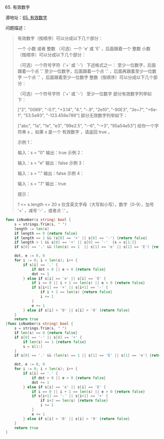 65. 有效数字

源地址：[65. 有效数字](https://leetcode-cn.com/problems/valid-number/)

问题描述：

>有效数字（按顺序）可以分成以下几个部分：
>
>一个 小数 或者 整数
>（可选）一个 'e' 或 'E' ，后面跟着一个 整数
>小数（按顺序）可以分成以下几个部分：
>
>（可选）一个符号字符（'+' 或 '-'）
>下述格式之一：
>至少一位数字，后面跟着一个点 '.'
>至少一位数字，后面跟着一个点 '.' ，后面再跟着至少一位数字
>一个点 '.' ，后面跟着至少一位数字
>整数（按顺序）可以分成以下几个部分：
>
>（可选）一个符号字符（'+' 或 '-'）
>至少一位数字
>部分有效数字列举如下：
>
>["2", "0089", "-0.1", "+3.14", "4.", "-.9", "2e10", "-90E3", "3e+7", "+6e-1", "53.5e93", "-123.456e789"]
>部分无效数字列举如下：
>
>["abc", "1a", "1e", "e3", "99e2.5", "--6", "-+3", "95a54e53"]
>给你一个字符串 s ，如果 s 是一个 有效数字 ，请返回 true 。
>
> 
>
>示例 1：
>
>输入：s = "0"
>输出：true
>示例 2：
>
>输入：s = "e"
>输出：false
>示例 3：
>
>输入：s = "."
>输出：false
>示例 4：
>
>输入：s = ".1"
>输出：true
>
>
>提示：
>
>1 <= s.length <= 20
>s 仅含英文字母（大写和小写），数字（0-9），加号 '+' ，减号 '-' ，或者点 '.' 。

``` go
func isNumber(s string) bool {
    s = strings.Trim(s, " ")
    length := len(s)
    if length == 0 {return false}
    if length == 1 && (s[0] == '+' || s[0] == '-') {return false}
    if length > 1 && s[0] == '+' || s[0] == '-'  {s = s[1:]}
    if s[0] == '.' && (len(s) == 1  || s[1] == 'e' || s[1] == 'E') {return false}

    dot, e := 0, 0
    for i := 0; i < len(s); i++ {
        if s[i] == '.' {
            if dot > 0 || e > 0 {return false}
            dot += 1
        } else if s[i] == 'e' || s[i] == 'E' {
            if i == 0 || i + 1 == len(s) || e > 0 {return false}
            if s[i+1] == '+' || s[i+1] == '-' {
                if i + 2 == len(s) {return false}
                i += 1
            }
            e += 1
        } else if s[i] < '0' || s[i] > '9' {return false}
    }
    return true
}func isNumber(s string) bool {
    s = strings.Trim(s, " ")
    if len(s) == 0 {return false}
    if s[0] == '-' || s[0] == '+' {
        if len(s) == 1 {return false}
        s = s[1:]
    }
    if s[0] == '.' && (len(s) == 1 || s[1] == 'E' || s[1] == 'e') {return false}

    dot, e := 0, 0
    for i := 0; i < len(s); i++ {
        if s[i] == '.' {
            if dot > 0 || e > 0 {return false}
            dot += 1
        } else if s[i] == 'e' || s[i] == 'E' {
            if i == 0 || i + 1 == len(s) || e > 0 {return false}
            if s[i+1] == '-' || s[i+1] == '+' {
                if i+2 == len(s) {return false}
                i += 1
            } 
            e += 1
        } else if s[i] < '0' || s[i] > '9' {return false}  
    }
    return true 
}
```



